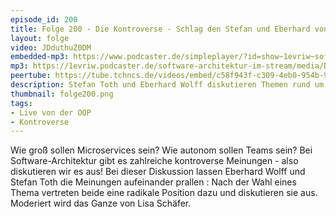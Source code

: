```yaml
---
episode_id: 200
title: Folge 200 - Die Kontroverse - Schlag den Stefan und Eberhard von der OOP 
layout: folge
video: JDduthuZ0DM
embedded-mp3: https://www.podcaster.de/simpleplayer/?id=show~1evriw~software-architektur-im-stream~pod-ccb150ba022a63098adcd8d7c9&v=1706900755
mp3: https://1evriw.podcaster.de/software-architektur-im-stream/media/Die_Kontroverse_-_Schlag_den_Stefan_und_Eberhard_von_der_OOP.mp3
peertube: https://tube.tchncs.de/videos/embed/c58f943f-c309-4eb0-954b-9e080c6a582a
description: Stefan Toth und Eberhard Wolff diskutieren Themen rund um Software-Entwicklung kontrovers.
thumbnail: folge200.png
tags:
- Live von der OOP
- Kontroverse
---
```


Wie groß sollen Microservices sein? Wie autonom sollen Teams sein? Bei
Software-Architektur gibt es zahlreiche kontroverse Meinungen - also
diskutieren wir es aus! Bei dieser Diskussion lassen Eberhard Wolff
und Stefan Toth die Meinungen aufeinander prallen : Nach der Wahl
eines Thema vertreten beide eine radikale Position dazu und
diskutieren sie aus. Moderiert wird das Ganze von Lisa Schäfer.
